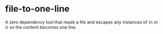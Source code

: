 # file-to-one-line
A zero dependency tool that reads a file and escapes any instances of \\n or \\r so the content becomes one line.
